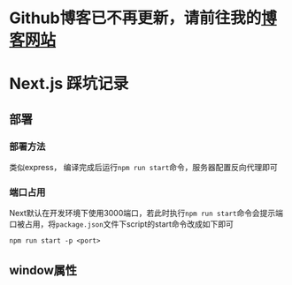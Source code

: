 # Github博客已不再更新，请前往我的[博客网站](https://blog.yungeeker.com)

# Next.js 踩坑记录

## 部署

### 部署方法
类似express， 编译完成后运行`npm run start`命令，服务器配置反向代理即可

### 端口占用
Next默认在开发环境下使用3000端口，若此时执行`npm run start`命令会提示端口被占用，将`package.json`文件下script的start命令改成如下即可
```cli
npm run start -p <port>
```

## window属性
